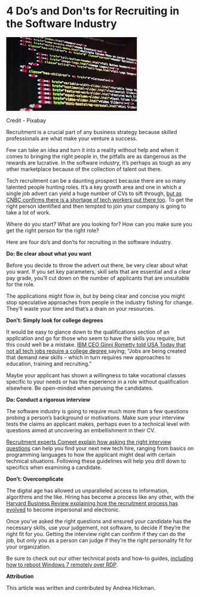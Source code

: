 # 4 Do’s and Don'ts for Recruiting in the Software Industry

![terminal_stock_image](terminal_stock_image.jpg)

Credit - Pixabay

Recruitment is a crucial part of any business strategy because skilled professionals are what make your venture a success.

Few can take an idea and turn it into a reality without help and when it comes to bringing the right people in, the pitfalls are as dangerous as the rewards are lucrative. In the software industry, it’s perhaps as tough as any other marketplace because of the collection of talent out there.

Tech recruitment can be a daunting prospect because there are so many talented people hunting roles. It’s a key growth area and one in which a single job advert can yield a huge number of CVs to sift through, [but as CNBC confirms there is a shortage of tech workers out there too](http://www.cnbc.com/2017/08/23/why-we-have-a-shortage-of-tech-workers-in-the-u-s.html). To get the right person identified and then tempted to join your company is going to take a lot of work.

Where do you start? What are you looking for? How can you make sure you get the right person for the right role?

Here are four do’s and don’ts for recruiting in the software industry.

**Do: Be clear about what you want**

Before you decide to throw the advert out there, be very clear about what you want. If you set key parameters, skill sets that are essential and a clear pay grade, you’ll cut down on the number of applicants that are unsuitable for the role.

The applications might flow in, but by being clear and concise you might stop speculative approaches from people in the industry fishing for change. They’ll waste your time and that’s a drain on your resources.

**Don’t: Simply look for college degrees**

It would be easy to glance down to the qualifications section of an application and go for those who seem to have the skills you require, but this could well be a mistake. [IBM CEO Ginni Rometty told USA Today that not all tech jobs require a college degree ](http://eu.usatoday.com/story/tech/columnist/2016/12/13/we-need-fill-new-collar-jobs-employers-demand-ibms-rometty/95382248/)saying; “Jobs are being created that demand new skills – which in turn requires new approaches to education, training and recruiting.”

Maybe your applicant has shown a willingness to take vocational classes specific to your needs or has the experience in a role without qualification elsewhere. Be open-minded when perusing the candidates.

**Do: Conduct a rigorous interview**

The software industry is going to require much more than a few questions probing a person’s background or motivations. Make sure your interview tests the claims an applicant makes, perhaps even to a technical level with questions aimed at uncovering an embellishment in their CV.

[Recruitment experts Comeet explain how asking the right interview questions](http://www.comeet.com/resources/blog/tech-interview-questions) can help you find your next new tech hire, ranging from basics on programming languages to how the applicant might deal with certain technical situations. Following these guidelines will help you drill down to specifics when examining a candidate.

**Don’t: Overcomplicate**

The digital age has allowed us unparalleled access to information, algorithms and the like. Hiring has become a process like any other, with the [Harvard Business Review explaining how the recruitment process has evolved](http://hbr.org/2019/05/recruiting) to become impersonal and electronic.

Once you’ve asked the right questions and ensured your candidate has the necessary skills, use your judgement, not software, to decide if they’re the right fit for you. Getting the interview right can confirm if they can do the job, but only you as a person can judge if they’re the right personality fit for your organization.

Be sure to check out our other technical posts and how-to guides, [including how to reboot Windows 7 remotely over RDP](http://www.zachpfeffer.com/single-post/Reboot-Windows-7-Remotely-over-RDP).

**Attribution** 

This article was written and contributed by Andrea Hickman.